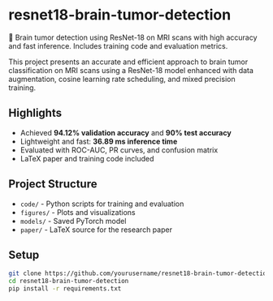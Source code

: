 # resnet18-brain-tumor-detection
🧠 Brain tumor detection using ResNet-18 on MRI scans with high accuracy and fast inference. Includes training code and evaluation metrics.

This project presents an accurate and efficient approach to brain tumor classification on MRI scans using a ResNet-18 model enhanced with data augmentation, cosine learning rate scheduling, and mixed precision training.

## Highlights
- Achieved **94.12% validation accuracy** and **90% test accuracy**
- Lightweight and fast: **36.89 ms inference time**
- Evaluated with ROC-AUC, PR curves, and confusion matrix
- LaTeX paper and training code included

## Project Structure
- `code/` - Python scripts for training and evaluation
- `figures/` - Plots and visualizations
- `models/` - Saved PyTorch model
- `paper/` - LaTeX source for the research paper

## Setup
```bash
git clone https://github.com/yourusername/resnet18-brain-tumor-detection.git
cd resnet18-brain-tumor-detection
pip install -r requirements.txt

